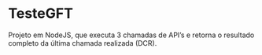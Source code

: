 # TesteGFT
Projeto em NodeJS, que executa 3 chamadas de API’s e retorna o resultado completo da última chamada realizada (DCR).

